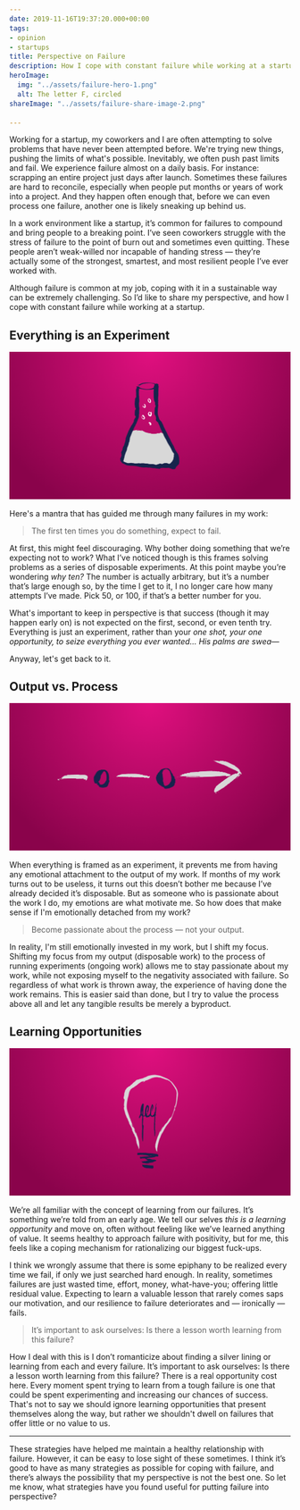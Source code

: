 ```yaml
---
date: 2019-11-16T19:37:20.000+00:00
tags:
- opinion
- startups
title: Perspective on Failure
description: How I cope with constant failure while working at a startup.
heroImage:
  img: "../assets/failure-hero-1.png"
  alt: The letter F, circled
shareImage: "../assets/failure-share-image-2.png"

---
```

Working for a startup, my coworkers and I are often attempting to solve problems that have never been attempted before. We're trying new things, pushing the limits of what's possible. Inevitably, we often push past limits and fail. We experience failure almost on a daily basis. For instance: scrapping an entire project just days after launch. Sometimes these failures are hard to reconcile, especially when people put months or years of work into a project. And they happen often enough that, before we can even process one failure, another one is likely sneaking up behind us. 

In a work environment like a startup, it’s common for failures to compound and bring people to a breaking point. I’ve seen coworkers struggle with the stress of failure to the point of burn out and sometimes even quitting. These people aren’t weak-willed nor incapable of handing stress — they’re actually some of the strongest, smartest, and most resilient people I’ve ever worked with. 

Although failure is common at my job, coping with it in a sustainable way can be extremely challenging. So I’d like to share my perspective, and how I cope with constant failure while working at a startup.

## Everything is an Experiment

![Lab beaker](../assets/failure-experiment.png)

Here's a mantra that has guided me through many failures in my work:

> The first ten times you do something, expect to fail.

At first, this might feel discouraging. Why bother doing something that we’re expecting not to work? What I’ve noticed though is this frames solving problems as a series of disposable experiments. At this point maybe you’re wondering _why ten?_ The number is actually arbitrary, but it’s a number that’s large enough so, by the time I get to it, I no longer care how many attempts I’ve made. Pick 50, or 100, if that’s a better number for you. 

What's important to keep in perspective is that success (though it may happen early on) is not expected on the first, second, or even tenth try. Everything is just an experiment, rather than your _one shot, your one opportunity, to seize everything you ever wanted... His palms are swea_—

Anyway, let's get back to it.

## **Output vs. Process** 

![Process flow](../assets/failure-process.png)

When everything is framed as an experiment, it prevents me from having any emotional attachment to the output of my work. If months of my work turns out to be useless, it turns out this doesn’t bother me because I’ve already decided it’s disposable. But as someone who is passionate about the work I do, my emotions are what motivate me. So how does that make sense if I'm emotionally detached from my work?

> Become passionate about the process — not your output.

In reality, I'm still emotionally invested in my work, but I shift my focus. Shifting my focus from my output (disposable work) to the process of running experiments (ongoing work) allows me to stay passionate about my work, while not exposing myself to the negativity associated with failure. So regardless of what work is thrown away, the experience of having done the work remains. This is easier said than done, but I try to value the process above all and let any tangible results be merely a byproduct.

## Learning Opportunities

![lightbulb](../assets/failure-learning.png)

We’re all familiar with the concept of learning from our failures. It’s something we’re told from an early age. We tell our selves _this is a learning opportunity_ and move on, often without feeling like we’ve learned anything of value. It seems healthy to approach failure with positivity, but for me, this feels like a coping mechanism for rationalizing our biggest fuck-ups. 

I think we wrongly assume that there is some epiphany to be realized every time we fail, if only we just searched hard enough. In reality, sometimes failures are just wasted time, effort, money, what-have-you; offering little residual value. Expecting to learn a valuable lesson that rarely comes saps our motivation, and our resilience to failure deteriorates and — ironically — fails.

> It’s important to ask ourselves: Is there a lesson worth learning from this failure?

How I deal with this is I don’t romanticize about finding a silver lining or learning from each and every failure. It’s important to ask ourselves: Is there a lesson worth learning from this failure? There is a real opportunity cost here. Every moment spent trying to learn from a tough failure is one that could be spent experimenting and increasing our chances of success. That's not to say we should ignore learning opportunities that present themselves along the way, but rather we shouldn't dwell on failures that offer little or no value to us.

***

These strategies have helped me maintain a healthy relationship with failure. However, it can be easy to lose sight of these sometimes. I think it’s good to have as many strategies as possible for coping with failure, and there’s always the possibility that my perspective is not the best one. So let me know, what strategies have you found useful for putting failure into perspective?